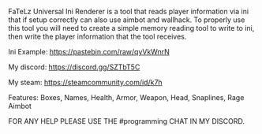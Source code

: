 FaTeLz Universal Ini Renderer is a tool that reads player information via ini that if setup correctly can also use aimbot and wallhack. To properly use this tool you will need to create a simple memory reading tool to write to ini, then write the player information that the tool receives.

Ini Example: 
https://pastebin.com/raw/qyVkWnrN

My discord: https://discord.gg/SZTbT5C

My steam: https://steamcommunity.com/id/k7h

Features: Boxes, Names, Health, Armor, Weapon, Head, Snaplines, Rage Aimbot

FOR ANY HELP PLEASE USE THE #programming CHAT IN MY DISCORD.
